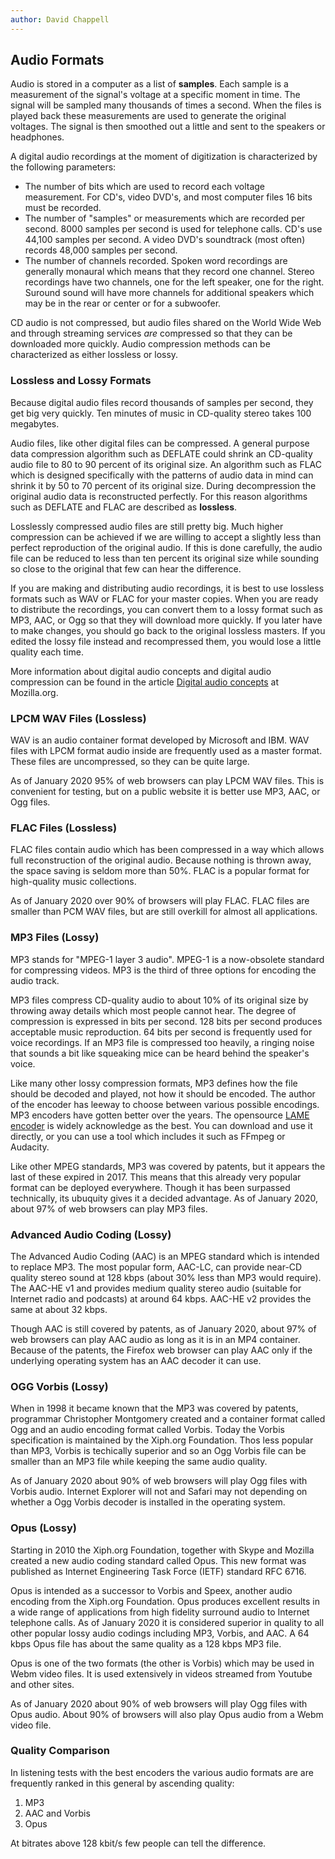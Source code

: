 ```yaml
---
author: David Chappell
---
```


## Audio Formats

Audio is stored in a computer as a list of **samples**. Each sample is a
measurement of the signal's voltage at a specific moment in time. The signal
will be sampled many thousands of times a second. When the files is played back
these measurements are used to generate the original voltages. The signal is
then smoothed out a little and sent to the speakers or headphones.

A digital audio recordings at the moment of digitization is characterized
by the following parameters:

* The number of bits which are used to record each voltage measurement.
  For CD's, video DVD's, and most computer files 16 bits must be recorded.
* The number of "samples" or measurements which are recorded per second.
  8000 samples per second is used for telephone calls. CD's use 44,100
  samples per second. A video DVD's soundtrack (most often) records
  48,000 samples per second.
* The number of channels recorded. Spoken word recordings are generally
  monaural which means that they record one channel. Stereo recordings
  have two channels, one for the left speaker, one for the right.
  Suround sound will have more channels for additional speakers which may
  be in the rear or center or for a subwoofer.

CD audio is not compressed, but audio files shared on the World Wide Web and
through streaming services *are* compressed so that they can be downloaded more
quickly. Audio compression methods can be characterized as either lossless
or lossy.

### Lossless and Lossy Formats

Because digital audio files record thousands of samples per second, they get
big very quickly. Ten minutes of music in CD-quality stereo takes 100
megabytes. 

Audio files, like other digital files can be compressed. A general purpose data
compression algorithm such as DEFLATE could shrink an CD-quality audio file to
80 to 90 percent of its original size. An algorithm such as FLAC which is
designed specifically with the patterns of audio data in mind can shrink it by
50 to 70 percent of its original size. During decompression the original audio
data is reconstructed perfectly. For this reason algorithms such as DEFLATE and
FLAC are described as **lossless**.

Losslessly compressed audio files are still pretty big. Much higher compression
can be achieved if we are willing to accept a slightly less than perfect
reproduction of the original audio. If this is done carefully, the audio
file can be reduced to less than ten percent its original size while sounding
so close to the original that few can hear the difference.

If you are making and distributing audio recordings, it is best to use lossless
formats such as WAV or FLAC for your master copies. When you are ready to
distribute the recordings, you can convert them to a lossy format such as MP3,
AAC, or Ogg so that they will download more quickly. If you later have to
make changes, you should go back to the original lossless masters. If you
edited the lossy file instead and recompressed them, you would lose a little
quality each time.

More information about digital audio concepts and digital audio compression can
be found in the article [Digital audio concepts](https://developer.mozilla.org/en-US/docs/Web/Media/Formats/Audio_concepts)
at Mozilla.org.

### LPCM WAV Files (Lossless)

WAV is an audio container format developed by Microsoft and IBM. WAV files with
LPCM format audio inside are frequently used as a master format. These files
are uncompressed, so they can be quite large.

As of January 2020 95% of web browsers can play LPCM WAV files. This is convenient
for testing, but on a public website it is better use MP3, AAC, or Ogg files.

### FLAC Files (Lossless)

FLAC files contain audio which has been compressed in a way which allows full
reconstruction of the original audio. Because nothing is thrown away, the space
saving is seldom more than 50%. FLAC is a popular format for high-quality music
collections.

As of January 2020 over 90% of browsers will play FLAC. FLAC files are smaller
than PCM WAV files, but are still overkill for almost all applications.

### MP3 Files (Lossy)

MP3 stands for "MPEG-1 layer 3 audio". MPEG-1 is a now-obsolete standard for
compressing videos. MP3 is the third of three options for encoding the 
audio track.

MP3 files compress CD-quality audio to about 10% of its original size by
throwing away details which most people cannot hear. The degree of compression
is expressed in bits per second. 128 bits per second produces acceptable music
reproduction. 64 bits per second is frequently used for voice recordings. If an
MP3 file is compressed too heavily, a ringing noise that sounds a bit like
squeaking mice can be heard behind the speaker's voice.

Like many other lossy compression formats, MP3 defines how the file should be
decoded and played, not how it should be encoded. The author of the encoder has
leeway to choose between various possible encodings. MP3 encoders have gotten
better over the years. The opensource [LAME encoder](https://lame.sourceforge.io/)
is widely acknowledge as the best. You can download and use it directly, or
you can use a tool which includes it such as FFmpeg or Audacity.

Like other MPEG standards, MP3 was covered by patents, but it appears the last
of these expired in 2017. This means that this already very popular format can
be deployed everywhere. Though it has been surpassed technically, its ubuquity
gives it a decided advantage. As of January 2020, about 97% of web browsers can
play MP3 files.

### Advanced Audio Coding (Lossy)

The Advanced Audio Coding (AAC) is an MPEG standard which is intended to
replace MP3. The most popular form, AAC-LC, can provide near-CD quality stereo
sound at 128 kbps (about 30% less than MP3 would require). The AAC-HE v1 and
provides medium quality stereo audio (suitable for Internet radio and podcasts)
at around 64 kbps. AAC-HE v2 provides the same at about 32 kbps.

Though AAC is still covered by patents, as of January 2020, about 97% of web
browsers can play AAC audio as long as it is in an MP4 container. Because of
the patents, the Firefox web browser can play AAC only if the underlying
operating system has an AAC decoder it can use.

### OGG Vorbis (Lossy)

When in 1998 it became known that the MP3 was covered by patents, programmar
Christopher Montgomery created and a container format called Ogg and an audio
encoding format called Vorbis. Today the Vorbis specification is maintained by
the Xiph.org Foundation. Thos less popular than MP3, Vorbis is techically
superior and so an Ogg Vorbis file can be smaller than an MP3 file while
keeping the same audio quality.

As of January 2020 about 90% of web browsers will play Ogg files with Vorbis audio.
Internet Explorer will not and Safari may not depending on whether a Ogg Vorbis
decoder is installed in the operating system.

### Opus (Lossy)

Starting in 2010 the Xiph.org Foundation, together with Skype and Mozilla created
a new audio coding standard called Opus. This new format was published as
Internet Engineering Task Force (IETF) standard RFC 6716.

Opus is intended as a successor to Vorbis and Speex, another audio encoding
from the Xiph.org Foundation. Opus produces excellent results in a wide range
of applications from high fidelity surround audio to Internet telephone calls.
As of January 2020 it is considered superior in quality to all other popular
lossy audio codings including MP3, Vorbis, and AAC. A 64 kbps Opus file has
about the same quality as a 128 kbps MP3 file.

Opus is one of the two formats (the other is Vorbis) which may be used in Webm
video files. It is used extensively in videos streamed from Youtube and other
sites.

As of January 2020 about 90% of web browsers will play Ogg files with Opus audio.
About 90% of browsers will also play Opus audio from a Webm video file.

### Quality Comparison

In listening tests with the best encoders the various audio formats are
are frequently ranked in this general by ascending quality:

1. MP3
2. AAC and Vorbis
5. Opus

At bitrates above 128 kbit/s few people can tell the difference.

